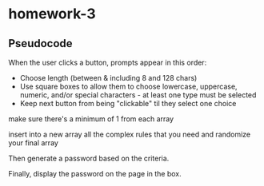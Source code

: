 # homework-3


## Pseudocode

When the user clicks a button, prompts appear in this order:
- Choose length (between & including 8 and 128 chars)
- Use square boxes to allow them to choose lowercase, uppercase, numeric, and/or special characters - at least one type must be selected
- Keep next button from being "clickable" til they select one choice

make sure there's a minimum of 1 from each array

insert into a new array all the complex rules that you need and randomize your final array

Then generate a password based on the criteria.

Finally, display the password on the page in the box.
